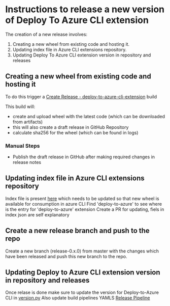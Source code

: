 # Instructions to release a new version of Deploy To Azure CLI extension

The creation of a new release involves:

1. Creating a new wheel from existing code and hosting it.
1. Updating index file in Azure CLI extensions repository.
1. Updating Deploy To Azure CLI extension version in repository and releases

## Creating a new wheel from existing code and hosting it

To do this trigger a [Create Release - deploy-to-azure-cli-extension](https://dev.azure.com/deploy-to-azure-cli/deploy-to-azure-cli/_build?definitionId=2) build

This build will:

* create and upload wheel with the latest code (which can be downloaded from artifacts)
* this will also create a draft release in GitHub Repository
* calculate sha256 for the wheel (which can be found in logs)

### Manual Steps

* Publish the draft release in GitHub after making required changes in release notes

## Updating index file in Azure CLI extensions repository

Index file is present [here](https://github.com/Azure/azure-cli-extensions/blob/master/src/index.json) which needs to be updated so that new wheel is available for consumption in azure CLI
Find 'deploy-to-azure' to see where is the entry for 'deploy-to-azure' extension
Create a PR for updating, fiels in index json are self explanatory

## Create a new release branch and push to the repo

Create a new branch (release-0.x.0) from  master with the changes which have been released and push this new branch to the repo.

## Updating Deploy to Azure CLI extension version in repository and releases

Once relase is done make sure to update the version for Deploy-to-Azure CLI in [version.py](https://github.com/Azure/deploy-to-azure-cli-extension/blob/master/deploy-to-azure/azext_deploy_to_azure/version.py)
Also update build pipelines YAMLS
[Release Pipeline](./../.azure-pipelines/azure-pipelines-create-release.yml)

